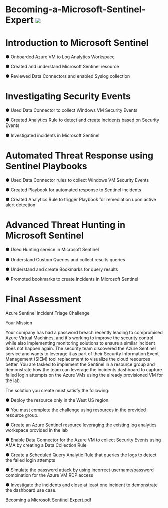# Becoming-a-Microsoft-Sentinel-Expert  <img src="https://skillicons.dev/icons?i=azure" />

# Introduction to Microsoft Sentinel
● Onboarded Azure VM to Log Analytics Workspace

● Created and understand Microsoft Sentinel resource

● Reviewed Data Connectors and enabled Syslog collection


# Investigating Security Events
● Used Data Connector to collect Windows VM Security Events

● Created Analytics Rule to detect and create incidents based on Security Events

● Investigated incidents in Microsoft Sentinel


# Automated Threat Response using Sentinel Playbooks
● Used Data Connector rules to collect Windows VM Security Events

● Created Playbook for automated response to Sentinel incidents

● Created Analytics Rule to trigger Playbook for remediation upon active alert detection

# Advanced Threat Hunting in Microsoft Sentinel
● Used Hunting service in Microsoft Sentinel

● Understand Custom Queries and collect results queries

● Understand and create Bookmarks for query results

● Promoted bookmarks to create Incidents in Microsoft Sentinel


# Final Assessment

Azure Sentinel Incident Triage Challenge

Your Mission

Your company has had a password breach recently leading to compromised Azure Virtual
Machines, and it's working to improve the security control while also implementing monitoring
solutions to ensure a similar incident does not happen again. The security team discovered the
Azure Sentinel service and wants to leverage it as part of their Security Information Event
Management (SIEM) tool replacement to visualize the cloud resources better. You are tasked to
implement the Sentinel in a resource group and demonstrate how the team can leverage the
incidents dashboard to capture failed login attempts on the Azure VMs using the already
provisioned VM for the lab.

The solution you create must satisfy the following:

● Deploy the resource only in the West US region.

● You must complete the challenge using resources in the provided resource group.

● Create an Azure Sentinel resource leveraging the existing log analytics workspace
provided in the lab

● Enable Data Connector for the Azure VM to collect Security Events using AMA by
creating a Data Collection Rule

● Create a Scheduled Query Analytic Rule that queries the logs to detect the failed login
attempts

● Simulate the password attack by using incorrect username/password combination for the
Azure VM RDP access

● Investigate the incidents and close at least one incident to demonstrate the dashboard
use case.

[Becoming a Microsoft Sentinel Expert.pdf](https://github.com/kuljotbiring/Becoming-a-Microsoft-Sentinel-Expert/files/11933378/Becoming.a.Microsoft.Sentinel.Expert.pdf)



